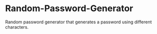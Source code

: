 # Random-Password-Generator
Random password generator that generates a password using different characters.
